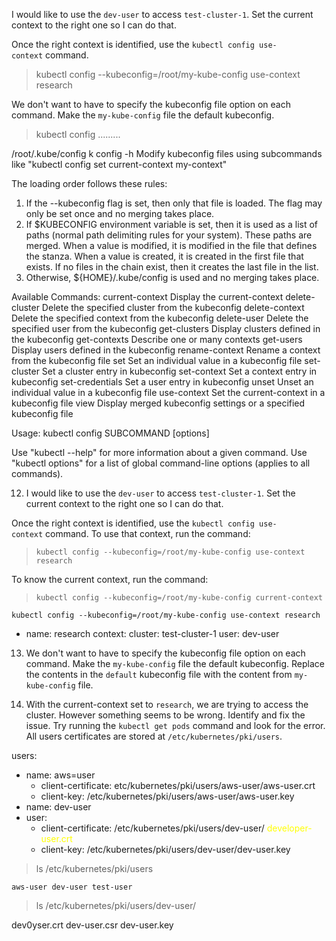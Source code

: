 I would like to use the `dev-user` to access `test-cluster-1`. Set the current context to the right one so I can do that.

Once the right context is identified, use the `kubectl config use-context` command.

> kubectl config --kubeconfig=/root/my-kube-config use-context research

We don't want to have to specify the kubeconfig file option on each command. Make the `my-kube-config` file the default kubeconfig.

> kubectl config .........

/root/.kube/config
k config -h
Modify kubeconfig files using subcommands like "kubectl config set current-context my-context"

 The loading order follows these rules:

  1.  If the --kubeconfig flag is set, then only that file is loaded. The flag may only be set once and no merging takes
place.
  2.  If $KUBECONFIG environment variable is set, then it is used as a list of paths (normal path delimiting rules for
your system). These paths are merged. When a value is modified, it is modified in the file that defines the stanza. When
a value is created, it is created in the first file that exists. If no files in the chain exist, then it creates the
last file in the list.
  3.  Otherwise, ${HOME}/.kube/config is used and no merging takes place.

Available Commands:
  current-context   Display the current-context
  delete-cluster    Delete the specified cluster from the kubeconfig
  delete-context    Delete the specified context from the kubeconfig
  delete-user       Delete the specified user from the kubeconfig
  get-clusters      Display clusters defined in the kubeconfig
  get-contexts      Describe one or many contexts
  get-users         Display users defined in the kubeconfig
  rename-context    Rename a context from the kubeconfig file
  set               Set an individual value in a kubeconfig file
  set-cluster       Set a cluster entry in kubeconfig
  set-context       Set a context entry in kubeconfig
  set-credentials   Set a user entry in kubeconfig
  unset             Unset an individual value in a kubeconfig file
  use-context       Set the current-context in a kubeconfig file
  view              Display merged kubeconfig settings or a specified kubeconfig file

Usage:
  kubectl config SUBCOMMAND [options]

Use "kubectl <command> --help" for more information about a given command.
Use "kubectl options" for a list of global command-line options (applies to all commands).

12. I would like to use the `dev-user` to access `test-cluster-1`. Set the current context to the right one so I can do that.

Once the right context is identified, use the `kubectl config use-context` command.
 To use that context, run the command: 
 >`kubectl config --kubeconfig=/root/my-kube-config use-context research`  

 To know the current context, run the command: 
  > `kubectl config --kubeconfig=/root/my-kube-config current-context`

`kubectl config --kubeconfig=/root/my-kube-config use-context research`
- name: research
  context:
    cluster: test-cluster-1
    user: dev-user

13. We don't want to have to specify the kubeconfig file option on each command. Make the `my-kube-config` file the default kubeconfig.
	Replace the contents in the `default` kubeconfig file with the content from `my-kube-config` file.

14. With the current-context set to `research`, we are trying to access the cluster. However something seems to be wrong. Identify and fix the issue.
	Try running the `kubectl get pods` command and look for the error. All users certificates are stored at `/etc/kubernetes/pki/users`.

users:
- name: aws=user
	-  client-certificate: etc/kubernetes/pki/users/aws-user/aws-user.crt
	- client-key: /etc/kubernetes/pki/users/aws-user/aws-user.key
- name: dev-user
- user:
	- client-certificate: /etc/kubernetes/pki/users/dev-user/ <span style="color:yellow">developer-user.crt</span>
	- client-key: /etc/kubernetes/pki/users/dev-user/dev-user.key

> ls /etc/kubernetes/pki/users

	aws-user dev-user test-user

> ls /etc/kubernetes/pki/users/dev-user/

dev0yser.crt dev-user.csr dev-user.key


